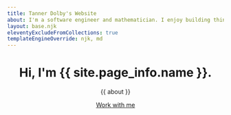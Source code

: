 ```yaml
--- 
title: Tanner Dolby's Website
about: I'm a software engineer and mathematician. I enjoy building things for the web that are accessible and performant.
layout: base.njk
eleventyExcludeFromCollections: true
templateEngineOverride: njk, md
---
```


<header class="welcome-container">
    <div class="home-banner">
        <div class="hero-content">
            <h1>Hi, I'm {{ site.page_info.name }}.</h1>
            <p>{{ about }}</p>
            <a class="reach-me button hero" href="/contact">Work with me</a>
        </div>
    </div>
</header>
